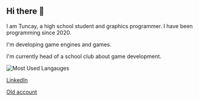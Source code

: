 ## Hi there 👋

I am Tuncay, a high school student and graphics programmer. I have been programming since 2020.

I'm developing game engines and games.

I'm currently head of a school club about game development.

![Most Used Langauges](https://github-readme-stats.vercel.app/api/top-langs/?username=TheGraphicsLover&layout=compact)

[LinkedIn](https://www.linkedin.com/in/tuncay-yavuz-b%C3%BCy%C3%BCkadal%C4%B1-83272b335/)

[Old account](https://github.com/Yavuz1234567890)
